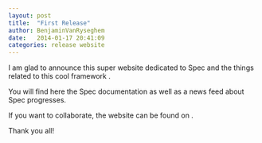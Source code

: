 ```yaml
---
layout: post
title:  "First Release"
author: BenjaminVanRyseghem
date:   2014-01-17 20:41:09
categories: release website
---
```


I am glad to announce this super website dedicated to Spec and the things related to this cool framework <i class="fa fa-smile-o"></i>.

You will find here the Spec documentation as well as a news feed about Spec progresses.

If you want to collaborate, the website can be found on <a href="https://github.com/SpecForPharo/website"><i class="fa fa-github-alt"></i></a>.

Thank you all!